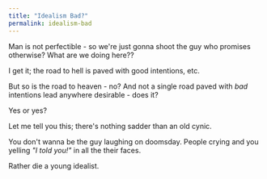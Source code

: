 ```yaml
---
title: "Idealism Bad?"
permalink: idealism-bad
---
```


Man is not perfectible - so we're just gonna shoot the guy who promises otherwise? What are we doing here??

I get it; the road to hell is paved with good intentions, etc.

But so is the road to heaven - no? And not a single road paved with *bad* intentions lead anywhere desirable - does it?

Yes or yes?

Let me tell you this; there's nothing sadder than an old cynic.

You don't wanna be the guy laughing on doomsday. People crying and you yelling *"I told you!"* in all the their faces.

Rather die a young idealist.

